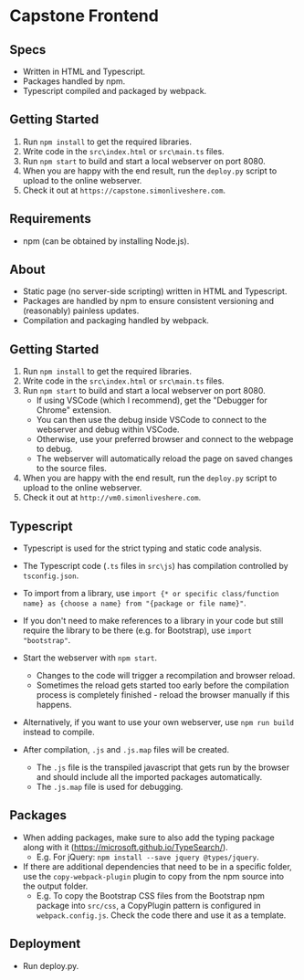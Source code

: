 # Capstone Frontend

## Specs

- Written in HTML and Typescript.
- Packages handled by npm.
- Typescript compiled and packaged by webpack.

## Getting Started

1. Run `npm install` to get the required libraries.
2. Write code in the `src\index.html` or `src\main.ts` files.
3. Run `npm start` to build and start a local webserver on port 8080.
4. When you are happy with the end result, run the `deploy.py` script to upload to the online webserver.
5. Check it out at `https://capstone.simonliveshere.com`.

## Requirements

- npm (can be obtained by installing Node.js).

## About

- Static page (no server-side scripting) written in HTML and Typescript.
- Packages are handled by npm to ensure consistent versioning and (reasonably) painless updates.
- Compilation and packaging handled by webpack.

## Getting Started

1. Run `npm install` to get the required libraries.
2. Write code in the `src\index.html` or `src\main.ts` files.
3. Run `npm start` to build and start a local webserver on port 8080.
   - If using VSCode (which I recommend), get the "Debugger for Chrome" extension.
   - You can then use the debug inside VSCode to connect to the webserver and debug within VSCode.
   - Otherwise, use your preferred browser and connect to the webpage to debug.
   - The webserver will automatically reload the page on saved changes to the source files.
4. When you are happy with the end result, run the `deploy.py` script to upload to the online webserver.
5. Check it out at `http://vm0.simonliveshere.com`.

## Typescript

- Typescript is used for the strict typing and static code analysis.
- The Typescript code (`.ts` files in `src\js`) has compilation controlled by `tsconfig.json`.
- To import from a library, use `import {* or specific class/function name} as {choose a name} from "{package or file name}"`.
- If you don't need to make references to a library in your code but still require the library to be there (e.g. for Bootstrap), use `import "bootstrap"`.

- Start the webserver with `npm start`.
  - Changes to the code will trigger a recompilation and browser reload.
  - Sometimes the reload gets started too early before the compilation process is completely finished - reload the browser manually if this happens.
- Alternatively, if you want to use your own webserver, use `npm run build` instead to compile.

- After compilation, `.js` and `.js.map` files will be created.
  - The `.js` file is the transpiled javascript that gets run by the browser and should include all the imported packages automatically.
  - The `.js.map` file is used for debugging.

## Packages

- When adding packages, make sure to also add the typing package along with it (https://microsoft.github.io/TypeSearch/).
  - E.g. For jQuery: `npm install --save jquery @types/jquery`.
- If there are additional dependencies that need to be in a specific folder, use the `copy-webpack-plugin` plugin to copy from the npm source into the output folder.
  - E.g. To copy the Bootstrap CSS files from the Bootstrap npm package into `src/css`, a CopyPlugin pattern is configured in `webpack.config.js`. Check the code there and use it as a template.

## Deployment

- Run deploy.py.
